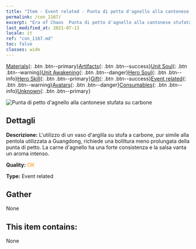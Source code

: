```yaml
---
title: "Item - Event related - Punta di petto d'agnello alla cantonese stufata su carbone"
permalink: /con_1167/
excerpt: "Era of Chaos  Punta di petto d'agnello alla cantonese stufata su carbone"
last_modified_at: 2021-07-13
locale: it
ref: "con_1167.md"
toc: false
classes: wide
---
```

 [Materials](/ItemsIT/){: .btn .btn--primary}[Artifacts](/ItemsIT/Artifacts/){: .btn .btn--success}[Unit Soul](/ItemsIT/UnitSoul/){: .btn .btn--warning}[Unit Awakening](/ItemsIT/UnitAwakening/){: .btn .btn--danger}[Hero Soul](/ItemsIT/HeroSoul/){: .btn .btn--info}[Hero Skill](/ItemsIT/HeroSkill/){: .btn .btn--primary}[Gift](/ItemsIT/Gift/){: .btn .btn--success}[Event related](/ItemsIT/Events/){: .btn .btn--warning}[Avatars](/ItemsIT/Avatars/){: .btn .btn--danger}[Consumables](/ItemsIT/Consumables/){: .btn .btn--info}[Unknown](/ItemsIT/Unknown/){: .btn .btn--primary}

 ![Punta di petto d'agnello alla cantonese stufata su carbone](/images/t/i_81511121.png)

## Dettagli
 **Descrizione:** L'utilizzo di un vaso d'argilla su stufa a carbone, pur simile alla pentola utilizzata a Guangdong, richiede una bollitura meno prolungata della punta di petto. La carne d'agnello ha una forte consistenza e la salsa vanta un aroma intenso.

 **Quality:** <span style="color: #FF8C00">OK</span>

 **Type:** Event related

## Gather

  None

## This item contains:

  None

